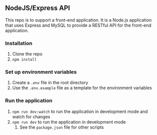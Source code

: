 ## NodeJS/Express API

This repo is to support a front-end application. It is a Node.js application that uses Express and MySQL to provide a RESTful API for the front-end application.

### Installation

1. Clone the repo
2. `npm install`

### Set up environment variables

1. Create a `.env` file in the root directory
2. Use the `.env.example` file as a template for the environment variables

### Run the application

1. `npm run dev:watch` to run the application in development mode and watch for changes
2. `npm run dev` to run the application in development mode
   1. See the `package.json` file for other scripts

